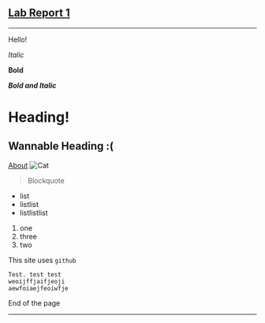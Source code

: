 ## [Lab Report 1](lab-report-1-week-2.html)

---

Hello!

_Italic_

__Bold__

___Bold and Italic___
# Heading!
## Wannable Heading :(
[About](https://shinyiouyang.github.io/cse15l-lab-reports/about.html)
![Cat](https://d2gg9evh47fn9z.cloudfront.net/800px_COLOURBOX29237278.jpg)
> Blockquote
* list
* listlist
* listlistlist
1. one
2. three
3. two

This site uses `github` 
```
Test. test test
weoijffjaifjeoji
aewfoiaejfeoiwfje
```


End of the page

---
